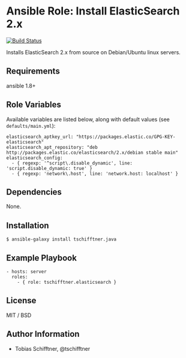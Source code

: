 # Ansible Role: Install ElasticSearch 2.x

[![Build Status](https://travis-ci.org/tschifftner/ansible-role-elasticsearch.svg)](https://travis-ci.org/tschifftner/ansible-role-elasticsearch)

Installs ElasticSearch 2.x from source on Debian/Ubuntu linux servers.

## Requirements

ansible 1.8+

## Role Variables

Available variables are listed below, along with default values (see `defaults/main.yml`):

```
elasticsearch_aptkey_url: "https://packages.elastic.co/GPG-KEY-elasticsearch"
elasticsearch_apt_repository: "deb http://packages.elastic.co/elasticsearch/2.x/debian stable main"
elasticsearch_config:
  - { regexp: '^script\.disable_dynamic', line: 'script.disable_dynamic: true' }
  - { regexp: 'network\.host', line: 'network.host: localhost' }
```

## Dependencies

None.

## Installation

```
$ ansible-galaxy install tschifftner.java
```

## Example Playbook

    - hosts: server
      roles:
        - { role: tschifftner.elasticsearch }

## License

MIT / BSD

## Author Information

 - Tobias Schifftner, @tschifftner